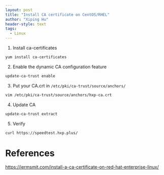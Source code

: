 ```yaml
---
layout: post
title: "Install CA certificate on CentOS/RHEL"
author: "Xiping Hu"
header-style: text
tags:
  - Linux
---
```


1. Install ca-certificates
```bash
yum install ca-certificates
```

2. Enable the dynamic CA configuration feature
```bash
update-ca-trust enable
```

3. Put your CA.crt in `/etc/pki/ca-trust/source/anchors/`
```bash
vim /etc/pki/ca-trust/source/anchors/hxp-ca.crt
```

4. Update CA
```bash
update-ca-trust extract
```

5. Verify
```bash
curl https://speedtest.hxp.plus/
```

# References
<https://jermsmit.com/install-a-ca-certificate-on-red-hat-enterprise-linux/>